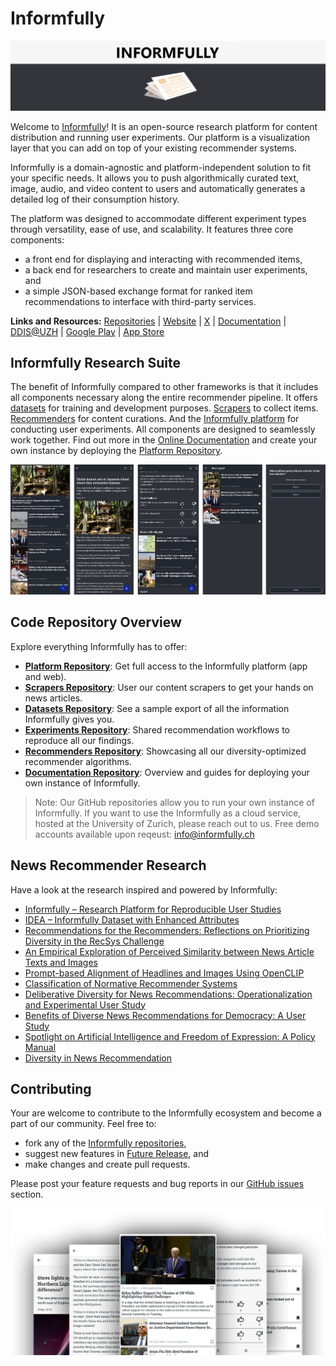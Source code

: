 # Informfully

![Informfully](https://raw.githubusercontent.com/Informfully/Documentation/main/docs/source/img/logo_banner.png)

Welcome to [Informfully](https://informfully.ch/)!
It is an open-source research platform for content distribution and running user experiments.
Our platform is a visualization layer that you can add on top of your existing recommender systems.

Informfully is a domain-agnostic and platform-independent solution to fit your specific needs.
It allows you to push algorithmically curated text, image, audio, and video content to users and automatically generates a detailed log of their consumption history.

The platform was designed to accommodate different experiment types through versatility, ease of use, and scalability.
It features three core components: 
* a front end for displaying and interacting with recommended items, 
* a back end for researchers to create and maintain user experiments, and 
* a simple JSON-based exchange format for ranked item recommendations to interface with third-party services.

**Links and Resources:** [Repositories](https://github.com/orgs/Informfully/repositories) | [Website](https://informfully.ch) | [X](https://x.com/informfully) | [Documentation](https://informfully.readthedocs.io) | [DDIS@UZH](https://www.ifi.uzh.ch/en/ddis.html) | [Google Play](https://play.google.com/store/apps/details?id=ch.uzh.ifi.news) | [App Store](https://apps.apple.com/us/app/informfully/id1460234202)

## Informfully Research Suite

The benefit of Informfully compared to other frameworks is that it includes all components necessary along the entire recommender pipeline.
It offers [datasets](https://github.com/Informfully/Datasets) for training and development purposes.
[Scrapers](https://github.com/Informfully/Scrapers) to collect items.
[Recommenders](https://github.com/Informfully/Recommenders) for content curations.
And the [Informfully platform](https://github.com/Informfully/Platform) for conducting user experiments.
All components are designed to seamlessly work together.
Find out more in the [Online Documentation](https://informfully.readthedocs.io/en/latest/app.html) and create your own instance by deploying the  [Platform Repository](https://github.com/Informfully/Platform).

![Screenshots](https://raw.githubusercontent.com/Informfully/Documentation/main/docs/source/img/informfully_assets/informfully_app_screens.png)

## Code Repository Overview

Explore everything Informfully has to offer:

* **[Platform Repository](https://github.com/Informfully/Platform)**: Get full access to the Informfully platform (app and web).
* **[Scrapers Repository](https://github.com/Informfully/Scrapers)**: User our content scrapers to get your hands on news articles.
* **[Datasets Repository](https://github.com/Informfully/Datasets)**: See a sample export of all the information Informfully gives you.
* **[Experiments Repository](https://github.com/Informfully/Datasets)**: Shared recommendation workflows to reproduce all our findings. 
* **[Recommenders Repository](https://github.com/Informfully/Recommenders)**: Showcasing all our diversity-optimized recommender algorithms.
* **[Documentation Repository](https://github.com/Informfully/Documentation)**: Overview and guides for deploying your own instance of Informfully.

> Note: Our GitHub repositories allow you to run your own instance of Informfully.
If you want to use the Informfully as a cloud service, hosted at the University of Zurich, please reach out to us.
Free demo accounts available upon reqeust: info@informfully.ch

## News Recommender Research

Have a look at the research inspired and powered by Informfully:

* [Informfully – Research Platform for Reproducible User Studies](https://dl.acm.org/doi/10.1145/3640457.3688066)
* [IDEA – Informfully Dataset with Enhanced Attributes](https://ceur-ws.org/Vol-3898/paper1.pdf)
* [Recommendations for the Recommenders: Reflections on Prioritizing Diversity in the RecSys Challenge](https://dl.acm.org/doi/abs/10.1145/3687151.3687155)
* [An Empirical Exploration of Perceived Similarity between News Article Texts and Images](https://ceur-ws.org/Vol-3658/paper8.pdf)
* [Prompt-based Alignment of Headlines and Images Using OpenCLIP](https://ceur-ws.org/Vol-3658/paper7.pdf)
* [Classification of Normative Recommender Systems](https://ceur-ws.org/Vol-3639/short3.pdf)
* [Deliberative Diversity for News Recommendations: Operationalization and Experimental User Study](https://dl.acm.org/doi/abs/10.1145/3604915.3608834)
* [Benefits of Diverse News Recommendations for Democracy: A User Study](https://www.tandfonline.com/doi/full/10.1080/21670811.2021.2021804)
* [Spotlight on Artificial Intelligence and Freedom of Expression: A Policy Manual](https://papers.ssrn.com/sol3/papers.cfm?abstract_id=4060166)
* [Diversity in News Recommendation](https://drops.dagstuhl.de/entities/document/10.4230/DagMan.9.1.43)

## Contributing

Your are welcome to contribute to the Informfully ecosystem and become a part of our community. Feel free to:
  - fork any of the [Informfully repositories](https://github.com/Informfully/Documentation),
  - suggest new features in [Future Release](https://github.com/orgs/Informfully/projects/1), and
  - make changes and create pull requests.

Please post your feature requests and bug reports in our [GitHub issues](https://github.com/Informfully/Documentation/issues) section.

![Screenshots](https://raw.githubusercontent.com/Informfully/Documentation/main/docs/source/img/app_screens.png)
